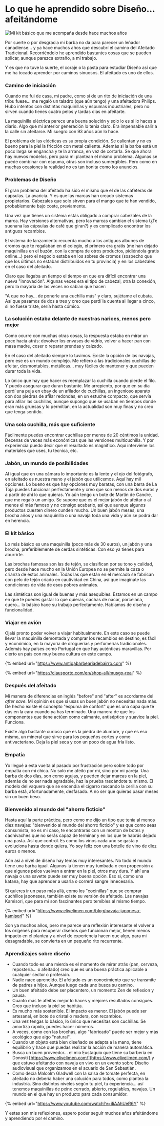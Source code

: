 # Lo que he aprendido sobre Diseño… afeitándome

![Mi kit básico que me acompaña desde hace muchos años](../.gitbook/assets/afeitado-basico.jpg)

Por suerte o por desgracia mi barba no da para parecer un leñador canadiense… y ya hace muchos años que descubrí el camino del Afeitado Tradicional. Recorriéndolo he aprendido bastantes cosas que se pueden aplicar, aunque parezca extraño, a mi trabajo.

Y es que no tuve la suerte, el coraje o la pasta para estudiar Diseño así que me ha tocado aprender por caminos sinuosos. El afeitado es uno de ellos.

### Camino de iniciación

Cuando me fui de casa, mi padre, como si de un rito de iniciación de una tribu fuese… me regaló un taladro (que aún tengo) y una afeitadora Philips. Hubo intentos con distintas maquinillas y espumas industriales, pero no sirven cuando tienes cuatro pelos y tardas dias en afeitarte.

La maquinilla eléctrica parece una buena solución y solo lo es si lo haces a diario. Algo que mi anterior generación lo tenía claro. Era impensable salir a la calle sin afeitarse. Mi suegro con 93 años aún lo hace.

El problema de las elécticas es su propia condición. Se calientan y no es bueno para la piel la fricción con metal caliente. Además si la barba está un poco larga se engancha y te la arranca, en vez de cortarla. Se que ahora hay nuevos modelos, pero para mi plantean el mismo problema. Algunas se puede combinar con espuma, otras son incluso sumergibles. Pero como en muchas ocasiones la realidad no es tan bonita como los anuncios.

### Problemas de Diseño

El gran problema del afeitado ha sido el mismo que el de las cafeteras de capsulas. La avaricia. Y es que las marcas han creado sistemas propietarios. Cabezales que solo sirven para el mango que te han vendido, probablemente bajo coste, previamente.

Una vez que tienes un sistema estás obligado a comprar cabezales de la marca. Hay versiones alternativas, pero las marcas cambian el sistema (¿Te suenana las cápsulas de café que giran?) y es complicado encontrar los antiguos recambios.

El sistema de lanzamiento recuerda mucho a los antiguos albunes de cromos que te regalaban en el colegio, el primero era gratis (me han dejado maquinillas en el buzón, con la compra de otros productos, pidiéndola gratis online…) pero el negocio estaba en los sobres de cromos (sospecho que que los últimos no estaban distribuidos en tu provincia) y en los cabezales en el caso del afeitado.

Claro que llegaba un tiempo el tiempo en que era difícil encontrar una nueva "innovación". Algunas veces era el tipo de cabezal, otra la conexión, pero la mayoría de las veces no sabían que hacer:

"A que no hay… de ponerle una cuchilla más" y claro, sujétame el cubata. Así que pasamos de dos a tres y creo que perdí la cuenta al llegar a cinco, si no fuese triste, sería hasta cómico.

### La solución estaba delante de nuestras narices, menos pero mejor

Como ocurre con muchas otras cosas, la respuesta estaba en mirar un poco hacia atrás: devolver los envases de vidrio, volver a hacer pan con masa madre, coser o reparar prendas y calzado.

En el caso del afeitado siempre lo tuvimos. Existe la opción de las navajas, pero ese es un mundo complejo. Me refiero a las tradicionales cuchillas de afeitar, desmontables, metálicas… muy fáciles de mantener y que pueden durar toda la vida.

Lo único que hay que hacer es reemplazar la cuchilla cuando pierde el filo. Y puedo asegurar que duran bastante. Me arrepiento, por que en su dia perdí una puja en ebay de un afilador de cuchillas, un ingenioso aparato con dos piedras de afilar redondas, en un estuche compacto, que servía para afilar las cuchillas, aunque supongo que se usaban en tiempos donde eran más gruesas y lo permitían, en la actualidad son muy finas y no creo que tenga sentido.

### Una sola cuchilla, más que suficiente

Fácilmente puedes encontrar cuchillas por menos de 20 céntimos la unidad. Decenas de veces más económicas que las versiones multicuchilla. Y por experiencia puedo decir que el resultado es magnífico. Aquí interviene los materiales que uses, tu técnica, etc.

### Jabón, un mundo de posibilidades

Al igual que en una cámara lo importante es la lente y el ojo del fotógrafo, en afeitado es nuestra mano y el jabón que utilicemos. Aquí hay mil opciones. Lo bueno es que hay opciones muy baratas, con una barra de La Toja puedes funcionar perfectamente y creo que son menos de dos euros y a partir de ahí lo que quieras. Yo aún tengo un bote de Martín de Candre, que me regaló un amigo. Se supone que es el mejor jabón de afeitar o al menos el más famoso y no consigo acabarlo, así que aunque algunos productos cuesten dinero cunden mucho. Un buen jabón meses, una brocha años y una maquinilla o una navaja toda una vida y aún se podrá dar en herencia.

### El kit básico

Lo más básico es una maquinilla (poco más de 30 euros), un jabón y una brocha, preferiblemente de cerdas sintéticas. Con eso ya tienes para aburrirte.

Las brochas famosas son las de tejón, se clasifican por su tono y calidad, pero desde hace mucho en la Unión Europea no se permite la caza o crianza de estos animales. Todas las que están en el mercado se fabrican con pelo de tejón criado en cautividad en China, así que imagínate las condiciones de vida de esos pobres animales.

Las sintéticas son igual de buenas y más asequibles. Estamos en un campo en que te puedes gastar lo que quieras, cachas de nacar, porcelana, cuero… lo básico hace su trabajo perfectamente. Hablamos de diseño y funcionalidad.

### Viajar en avión

Ojalá pronto poder volver a viajar habitualmente. En este caso se puede llevar la maquinilla demontada y comprar los recambios en destino, es fácil y económico, en la mayoría de droguerías y perfumerías tradicionales. Además hay países como Portugal en que hay auténticas maravillas. Por cierto un país con muy buena cultura en este campo.

{% embed url="https://www.antigabarbeariadebairro.com" %}

{% embed url="https://clausporto.com/en/shop-all/musgo-real" %}

### Después del afeitado

Mi manera de diferencias en inglés "before" and "after" es acordarme del _after save_. Mi opinión es que si usas un buen jabón no necesitas nada más. De hecho existe el concepto "espuma de confort" que es una capa que te das en la cara cuando ya has terminado. Una manera de que los componentes que tiene actúen como calmante, antiséptico y suavice la piel. Funciona.

Existe algo bastante curioso que es la piedra de alumbre, y que es eso mismo, un mineral que sirve para los pequeños cortes y como antivacteriano. Deja la piel seca y con un poco de agua fría listo.

### Empatía

Yo llegué a esta vuelta al pasado por frustración pero sobre todo por empatía con mi chica. No solo me afeito por mi, sino por mi pareja. Una barba de dos días, son como agujas, y pueden dejar marcas en la piel, además de no ser nada agradable, haz la prueba rascándote tu mismo. El modelo del vaquero que se encendía el cigarro rascando la cerilla con su barba está, afortunadamente, desfasado. A no ser que quieras pasar meses sin un buen beso.

### Bienvenido al mundo del "ahorro ficticio"

Hasta aquí la parte práctica, pero como me dijo un tipo que tenía al menos diez navajas: "bienvenido al mundo del ahorro ficticio" y es que como seas consumista, no es mi caso, te encontrarás con un monton de botes y cachivaches que no serás capaz de terminar y en los que te habrás dejado una pasta. Así que control. Es como los vinos cada uno se gasta y evoluciona hasta donde quiera. Yo soy feliz con una botelle de vino de diez euros o menos.

Aún así a nivel de diseño hay temas muy interesantes. No todo el mundo tiene una barba igual. Algunos la tienen muy tumbada o con propensión a que algunos pelos vuelvan a entrar en la piel, otros muy dura. Y ahí una navaja o una savette puede ser muy buena opción. Eso si, como una katana, hay que aprender a usarla o correrá sangre innecesaria.

Si quieres ir un paso más allá, como los "cocinillas" que se comprar cuchillos japoneses, también existe su versión de afeitado. Las navajas Kamisori, que para mi son fascinantes pero temibles al mismo tiempo.

{% embed url="https://www.elivelimen.com/blog/navaja-japonesa-kamisori" %}

Son ya muchos años, pero me parece una reflexión interesante el volver a los orígenes para recuperar diseños que funcionan mejor, tienen menos impacto en el plantea y a nivel de experiencia hacen que algo, para mi desagradable, se convierta en un pequeño rito recurrente.

### Aprendizajes sobre diseño

* Cuando todo es una mierda es el momento de mirar atrás (pan, cerveza, repostería… o afeitado) creo que es una buena práctica aplicable a cualquier sector o profesión.
* Nadie nace aprendido. El afeitado es un conocimiento que se transmite de padres a hijos. Aunque luego cada uno busca su camino.
* Un buen afeitado debe ser placentero, un momento Zen de reflexion y pausa.
* Cuanto más te afeitas mejor lo haces y mejores resultados consigues. Creo que incluso la piel se habitúa.
* Es mucho más sostenible. El impacto es menor. El jabón puede ser artesanal, en bote de cristal o madera, con recambios.
* Una vez tengas lo básico, lo único que necesitas son cuchillas. Se amortiza rápido, puedes hacer números.
* A veces, como con las brochas, algo "fabricado" puede ser mejor y más ecológico que algo "natural".
* Cuando un objeto está bien diseñado se adapta a la mano, tiene equilibrio y hace que puedas realizar la acción de manera automática.
* Busca un buen proveedor… el mio Eustaquio que tiene su barbería en Donosti [https://www.elivelimen.com/](https://www.elivelimen.com/) y que estuvo afeitando con navaja en vivo en un evento sobre Diseño audiovisual que organizamos en el acuario de San Sebastián.
* Como decía Malcolm Gladwell con la salsa de tomate perfecta, en afeitado no debería haber una solución para todos, como plantea la industria. Sino distintos niveles según tu piel, tu experiencia… así tenemos maquinillas de peine cerrado, abierto, regulables, navajas. Un mundo en el que hay un producto para cada consumidor.

{% embed url="https://www.youtube.com/watch?v=iIiAAhUeR6Y" %}

Y estas son mis reflexiones, espero poder seguir muchos años afeitándome y aprendiendo por el camino.
